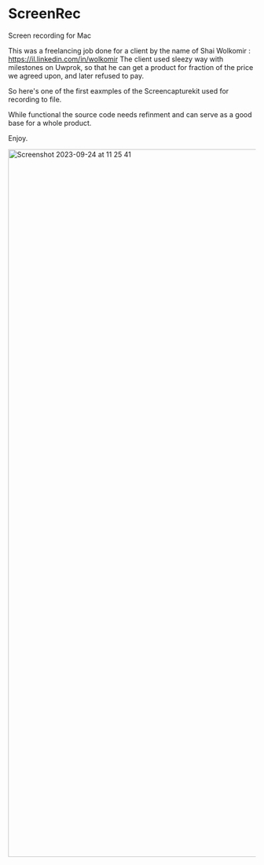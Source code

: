 # ScreenRec
Screen recording for Mac

This was a freelancing job done for a client by the name of Shai Wolkomir : https://il.linkedin.com/in/wolkomir
The client used sleezy way with milestones on Uwprok, so that he can get a product for fraction of the price we agreed upon, and later refused to pay.

So here's one of the first eaxmples of the Screencapturekit used for recording to file.

While functional the source code needs refinment and can serve as a good base for a whole product.

Enjoy.

<img width="1440" alt="Screenshot 2023-09-24 at 11 25 41" src="https://github.com/hmachine83/ScreenRec/assets/12422024/c9f5a715-958c-4e76-96c1-4098df145c2d">




